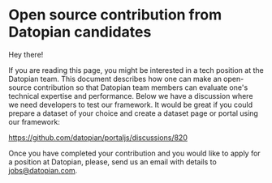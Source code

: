 # Open source contribution from Datopian candidates

Hey there!

If you are reading this page, you might be interested in a tech position at the Datopian team. This document describes how one can make an open-source contribution so that Datopian team members can evaluate one's technical expertise and performance. Below we have a discussion where we need developers to test our framework. It would be great if you could prepare a dataset of your choice and create a dataset page or portal using our framework:

https://github.com/datopian/portaljs/discussions/820

Once you have completed your contribution and you would like to apply for a position at Datopian, please, send us an email with details to jobs@datopian.com.

